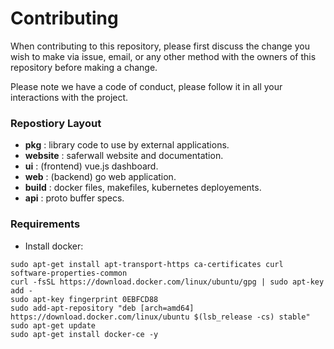 # Contributing

When contributing to this repository, please first discuss the change you wish to make via issue,
email, or any other method with the owners of this repository before making a change. 

Please note we have a code of conduct, please follow it in all your interactions with the project.

### Repostiory Layout
* __pkg__ : library code to use by external applications.
* __website__ : saferwall website and documentation.
* __ui__ : (frontend) vue.js dashboard.
* __web__ : (backend) go web application.
* __build__ : docker files, makefiles, kubernetes deployements.
* __api__ : proto buffer specs.

### Requirements

- Install docker:
```
sudo apt-get install apt-transport-https ca-certificates curl software-properties-common
curl -fsSL https://download.docker.com/linux/ubuntu/gpg | sudo apt-key add -
sudo apt-key fingerprint 0EBFCD88
sudo add-apt-repository "deb [arch=amd64] https://download.docker.com/linux/ubuntu $(lsb_release -cs) stable"
sudo apt-get update
sudo apt-get install docker-ce -y
```